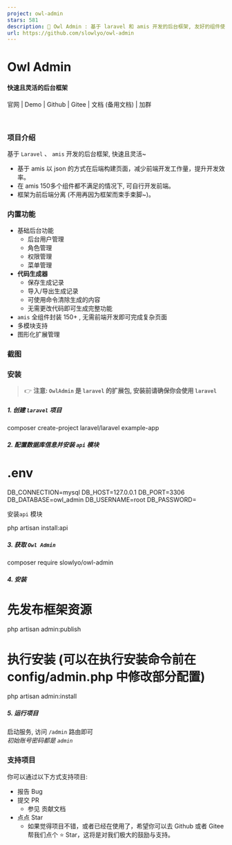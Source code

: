 ```yaml
---
project: owl-admin
stars: 581
description: 🎈 Owl Admin : 基于 laravel 和 amis 开发的后台框架, 友好的组件使用体验, 可轻松实现复杂页面, 内置代码生成器, 让开发者快速搭建后台管理系统
url: https://github.com/slowlyo/owl-admin
---
```


  

Owl Admin
=========

#### 快速且灵活的后台框架

官网 | Demo | Github | Gitee | 文档 (备用文档) | 加群

     

  

  

### 项目介绍

基于 `Laravel` 、 `amis` 开发的后台框架, 快速且灵活~

-   基于 amis 以 json 的方式在后端构建页面，减少前端开发工作量，提升开发效率。
-   在 amis 150多个组件都不满足的情况下, 可自行开发前端。
-   框架为前后端分离 (不用再因为框架而束手束脚~)。

  

### 内置功能

-   基础后台功能
    -   后台用户管理
    -   角色管理
    -   权限管理
    -   菜单管理
-   **代码生成器**
    -   保存生成记录
    -   导入/导出生成记录
    -   可使用命令清除生成的内容
    -   无需更改代码即可生成完整功能
-   `amis` 全组件封装 150+ , 无需前端开发即可完成复杂页面
-   多模块支持
-   图形化扩展管理

  

### 截图

  

### 安装

> 👉 **注意: `OwlAdmin` 是 `laravel` 的扩展包, 安装前请确保你会使用 `laravel`**

##### 1\. 创建 `laravel` 项目

composer create-project laravel/laravel example-app

##### 2\. 配置数据库信息并安装 `api` 模块

# .env
DB\_CONNECTION\=mysql
DB\_HOST\=127.0.0.1
DB\_PORT\=3306
DB\_DATABASE\=owl\_admin
DB\_USERNAME\=root
DB\_PASSWORD\=

安装`api` 模块

php artisan install:api

##### 3\. 获取 `Owl Admin`

composer require slowlyo/owl-admin

##### 4\. 安装

# 先发布框架资源
php artisan admin:publish
# 执行安装 (可以在执行安装命令前在 config/admin.php 中修改部分配置)
php artisan admin:install

##### 5\. 运行项目

启动服务, 访问 `/admin` 路由即可  
_初始账号密码都是 `admin`_

  

### 支持项目

你可以通过以下方式支持项目:

-   报告 Bug
-   提交 PR
    -   参见 贡献文档
-   点点 Star
    -   如果觉得项目不错，或者已经在使用了，希望你可以去 Github 或者 Gitee 帮我们点个 ⭐ Star，这将是对我们极大的鼓励与支持。
